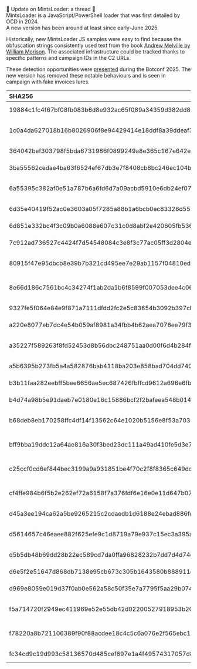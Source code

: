 🧀 Update on MintsLoader: a thread 🔽  
MintsLoader is a JavaScript/PowerShell loader that was first detailed by OCD in 2024.  
A new version has been around at least since early-June 2025.

Historically, new MintsLoader JS samples were easy to find because the obfuscation strings consistently used text from the book [Andrew Melville by William Morison](https://archive.org/details/cu31924029479098 "https://archive.org/details/cu31924029479098"). 
The associated infrastructure could be tracked thanks to specific patterns and campaign IDs in the C2 URLs.


These detection opportunities were [presented](https://www.botconf.eu/wp-content/uploads/formidable/2/BOTCONF2025LT13-Simon-Vernin-Mintsloader.pdf) during the Botconf 2025.
The new version has removed these notable behaviours and is seen in campaign with fake invoices lures.


| SHA256                                                           | C2 URL                                                             |
|:-----------------------------------------------------------------|:-------------------------------------------------------------------|
| 19884c1fc4f67bf08fb083b6d8e932ac65f089a34359d382dd85034ece232fa5 | hxxp://brettesxes.com/1.php?s=flibabc12                            |
| 1c0a4da627018b16b8026906f8e94429414e18ddf8a39ddeaf3657a8a435f98b | hxxp://pessoresso.com/1.php?s=d5b0c64d-38dd-4503-82b3-c338c2fe4beb |
| 364042bef303798f5bda6731986f0899249a8e365c167e642e9d2d972e9ab39f | hxxp://brettesxes.com/1.php?s=flibabc12                            |
| 3ba55562cedae4ba63f6524ef67db3e7f8408cb8bc246ec104b8b9b773cc0103 | hxxp://brettesxes.com/1.php?s=flibabc12                            |
| 6a55395c382af0e51a787b6a6fd6d7a09acbd5910e6db24ef076bfc01135d28c | hxxp://pessoresso.com/1.php?s=d5b0c64d-38dd-4503-82b3-c338c2fe4beb |
| 6d35e40419f52ac0e3603a05f7285a88b1a6bcb0ec83326d55407b33dd064c57 | hxxp://brettesxes.com/1.php?s=flibabc12                            |
| 6d851e332bc4f3c09b0a6088e607c31c0d8abf2e420605fb5365eca637946d77 | hxxp://hisatophjrok12.top/1.php?s=flibabc11                        |
| 7c912ad736527c4424f7d54548084c3e8f3c77ac05ff3d2804ea83af1227217d | hxxp://brettesxes.com/1.php?s=flibabc12                            |
| 80915f47e95dbcb8e39b7b321cd495ee7e29ab1157f04810ed97b4abf5aabecb | hxxp://pessoresso.com/1.php?s=d5b0c64d-38dd-4503-82b3-c338c2fe4beb |
| 8e66d186c7561bc4c34274f1ab2da1b6f8599f007053dee4c0661d320f0d92e2 | hxxp://pessoresso.com/1.php?s=d5b0c64d-38dd-4503-82b3-c338c2fe4beb |
| 9327fe5f064e84e9f871a7111dfdd2fc2e5c83654b3092b397cbd60bf3d1b095 | hxxp://brettesxes.com/1.php?s=flibabc12                            |
| a220e8077eb7dc4e54b059af8981a34fbb4b62aea7076ee79f3899626d91a8e2 | hxxp://brettesxes.com/1.php?s=flibabc12                            |
| a35227f589263f8fd52453d8b56dbc248751aa0d00f6d4b284fc3c771d516c7e | hxxp://pessoresso.com/1.php?s=d5b0c64d-38dd-4503-82b3-c338c2fe4beb |
| a5b6395b273fb5a4a582876bab4118ba203e858bad704dd7401b4096cb971677 | hxxp://brettesxes.com/1.php?s=flibabc12                            |
| b3b11faa282eebff5bee6656ae5ec687426fbffcd9612a696e6fb9016ecd6b6e | hxxp://brettesxes.com/1.php?s=flibabc12                            |
| b4d74a98b5e91daeb7e0180e16c15886bcf2f2bafeea548b014824070234326f | hxxp://brettesxes.com/1.php?s=flibabc12                            |
| b68deb8eb170258ffc4df14f13562c64e1020b5156e8f53a7034a97b9159f580 | hxxp://pessoresso.com/1.php?s=d5b0c64d-38dd-4503-82b3-c338c2fe4beb |
| bff9bba19ddc12a64ae816a30f3bed23dc111a49ad410fe5d3e73a016a90d6a7 | hxxp://pessoresso.com/1.php?s=d5b0c64d-38dd-4503-82b3-c338c2fe4beb |
| c25ccf0cd6ef844bec3199a9a931851be4f70c2f8f8365c649dc43b75b800696 | hxxp://pessoresso.com/1.php?s=d5b0c64d-38dd-4503-82b3-c338c2fe4beb |
| cf4ffe984b6f5b2e262ef72a6158f7a376fdf6e16e0e11d647b072dd254cfa6e | hxxp://pessoresso.com/1.php?s=d5b0c64d-38dd-4503-82b3-c338c2fe4beb |
| d45a3ee194ca62a5be9265215c2cdaedb1d6188e24ebad886fc1d78670c790b6 | hxxp://brettesxes.com/1.php?s=flibabc12                            |
| d5614657c46eaee882f625efe9c1d8719a79e937c15ec3a395a2138653b620c9 | hxxp://pessoresso.com/1.php?s=d5b0c64d-38dd-4503-82b3-c338c2fe4beb |
| d5b5db48b69dd28b22ec589cd7da0ffa96828232b7dd7d4d74da5f1afc26ac99 | hxxp://brettesxes.com/1.php?s=flibabc12                            |
| d6e5f2e51647d868db7138e95cb673c305b1643580b888911c1fde57edeea522 | hxxp://brettesxes.com/1.php?s=flibabc12                            |
| d969e8059e019d37f0ab0e562a58c50f35e7a7795f5aa29b0749d5d83ba85ed1 | hxxp://brettesxes.com/1.php?s=flibabc12                            |
| f5a714720f2949ec411969e52e55db42d02200527918953b20b26f16c67f939e | hxxp://pessoresso.com/1.php?s=d5b0c64d-38dd-4503-82b3-c338c2fe4beb |
| f78220a8b721106389f90f88acdee18c4c5c6a076e2f565ebc1acee0429a7a24 | hxxp://pessoresso.com/1.php?s=d5b0c64d-38dd-4503-82b3-c338c2fe4beb |
| fc34cd9c19d993c58136570d485cef697e1a4f49574317057d81c1ebdcc40028 | hxxp://brettesxes.com/1.php?s=flibabc12                            |
